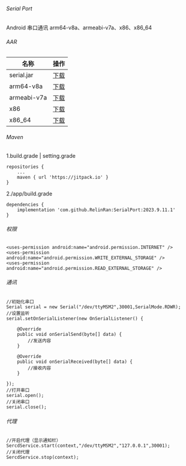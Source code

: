###### Serial Port
Android 串口通讯 arm64-v8a、armeabi-v7a、x86、x86_64
###### AAR
|名称|操作|
|-|-|
|serial.jar|[下载](https://github.com/RelinRan/SerialPort/blob/master/libs/serial.jar)|
|arm64-v8a|[下载](https://github.com/RelinRan/SerialPort/blob/master/libs/arm64-v8a)|
|armeabi-v7a|[下载](https://github.com/RelinRan/SerialPort/blob/master/libs/armeabi-v7a)|
|x86|[下载](https://github.com/RelinRan/SerialPort/blob/master/libs/x86)|
|x86_64|[下载](https://github.com/RelinRan/SerialPort/blob/master/libs/x86_64)|

###### Maven
1.build.grade | setting.grade
```
repositories {
	...
	maven { url 'https://jitpack.io' }
}
```
2./app/build.grade
```
dependencies {
	implementation 'com.github.RelinRan:SerialPort:2023.9.11.1'
}
```
###### 权限
```
<uses-permission android:name="android.permission.INTERNET" />
<uses-permission android:name="android.permission.WRITE_EXTERNAL_STORAGE" />
<uses-permission android:name="android.permission.READ_EXTERNAL_STORAGE" />
```
###### 通讯
```
//初始化串口
Serial serial = new Serial("/dev/ttyMSM2",30001,SerialMode.RDWR);
//设置监听
serial.setOnSerialListener(new OnSerialListener() {

    @Override
    public void onSerialSend(byte[] data) {
        //发送内容
    }

    @Override
    public void onSerialReceived(byte[] data) {
        //接收内容
    }
    
});
//打开串口
serial.open();
//关闭串口
serial.close();
```
###### 代理
```
//开启代理（显示通知栏）
SercdService.start(context,"/dev/ttyMSM2","127.0.0.1",30001);
//关闭代理
SercdService.stop(context);
```

